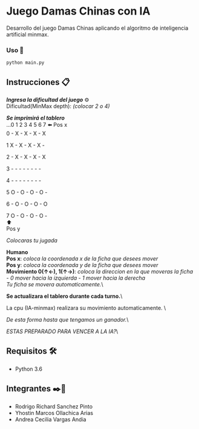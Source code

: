 # Juego Damas Chinas con IA

Desarrollo del juego Damas Chinas aplicando el algoritmo de inteligencia artificial minmax.


### Uso 🔧

```
python main.py

```

## Instrucciones 📋

_**Ingresa la dificultad del juego**_ ⚙️ \
 Dificultad(MinMax depth): _(colocar 2 o 4)_

_**Se imprimirá el tablero**_ \
...0 1 2 3 4 5 6 7   ⬅️ Pos x \
0 - X - X - X - X 

1 X - X - X - X - 

2 - X - X - X - X 

3 - - - - - - - - 

4 - - - - - - - - 

5 O - O - O - O - 

6 - O - O - O - O 

7 O - O - O - O - \
⬆️ \
Pos y

_Colocaras tu jugada_  

**Humano** <br/>
**Pos x**: _coloca la coordenada x de la ficha que desees mover_ \
**Pos y**: _coloca la coordenada y de la ficha que desees mover_ \
**Movimiento 0(↑←), 1(↑→)**: _coloca la direccion en la que moveras la ficha_ \
			     - _0 mover hacia la izquierda_
			     - _1 mover hacia la derecha_
\
_Tu ficha se movera automaticamente._\

**Se actualizara el tablero durante cada turno.**\

La cpu (IA-minmax) realizara su movimiento automaticamente. \

_De esta forma hasta que tengamos un ganador._\

_ESTAS PREPARADO PARA VENCER A LA IA?_\

## Requisitos 🛠️

- Python 3.6

## Integrantes ✒️📄

- Rodrigo Richard Sanchez Pinto
- Yhostin Marcos Ollachica Arias
- Andrea Cecilia Vargas Andia




